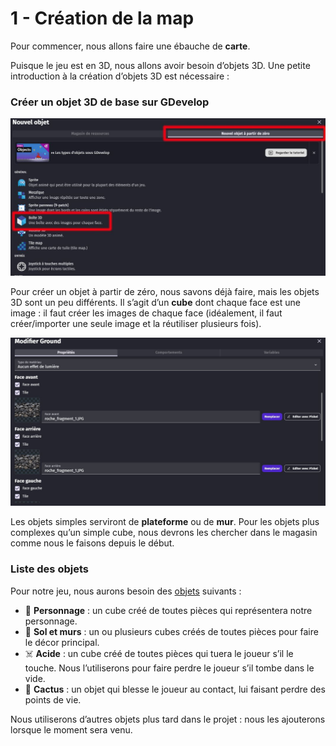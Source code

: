 # 1 - Création de la map

Pour commencer, nous allons faire une ébauche de **carte**.

Puisque le jeu est en 3D, nous allons avoir besoin d’objets 3D. Une petite introduction à la création d’objets 3D est nécessaire :

### Créer un objet 3D de base sur GDevelop

![rien](https://github.com/g404-code-gaming/Pick-Pack---Action-Adventure-Game/blob/main/Image/1_objet3D_1.JPG)

Pour créer un objet à partir de zéro, nous savons déjà faire, mais les objets 3D sont un peu différents. Il s’agit d’un **cube** dont chaque face est une image : il faut créer les images de chaque face (idéalement, il faut créer/importer une seule image et la réutiliser plusieurs fois).

![rien](https://github.com/g404-code-gaming/Pick-Pack---Action-Adventure-Game/blob/main/Image/1_objet3D_2.JPG)

Les objets simples serviront de **plateforme** ou de **mur**. Pour les objets plus complexes qu’un simple cube, nous devrons les chercher dans le magasin comme nous le faisons depuis le début.

### Liste des objets

Pour notre jeu, nous aurons besoin des [objets](https://github.com/g404-code-gaming/GDevelop_Cour/blob/main/Objets.md) suivants :

- 🧍 **Personnage** : un cube créé de toutes pièces qui représentera notre personnage.  
- 🧱 **Sol et murs** : un ou plusieurs cubes créés de toutes pièces pour faire le décor principal.  
- ☠️ **Acide** : un cube créé de toutes pièces qui tuera le joueur s’il le touche. Nous l’utiliserons pour faire perdre le joueur s’il tombe dans le vide.  
- 🌵 **Cactus** : un objet qui blesse le joueur au contact, lui faisant perdre des points de vie.

Nous utiliserons d’autres objets plus tard dans le projet : nous les ajouterons lorsque le moment sera venu.



